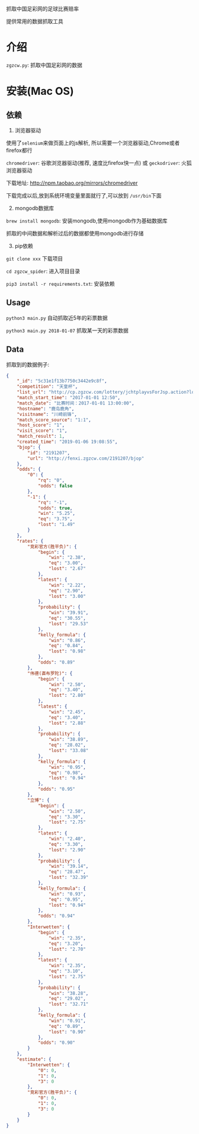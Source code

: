 抓取中国足彩网的足球比赛赔率

提供常用的数据抓取工具

# 介绍

`zgzcw.py`: 抓取中国足彩网的数据

# 安装(Mac OS)

## 依赖

1. 浏览器驱动

使用了`selenium`来做页面上的js解析, 所以需要一个浏览器驱动,Chrome或者firefox都行

`chromedriver`: 谷歌浏览器驱动(推荐, 速度比firefox快一点)
或
`geckodriver`: 火狐浏览器驱动

下载地址: http://npm.taobao.org/mirrors/chromedriver

下载完成以后,放到系统环境变量里面就行了,可以放到 `/usr/bin`下面

2. mongodb数据库

`brew install mongodb`: 安装mongodb,使用mongodb作为基础数据库

抓取的中间数据和解析过后的数据都使用mongodb进行存储

3. pip依赖

`git clone xxx`  下载项目

`cd zgzcw_spider`:   进入项目目录

`pip3 install -r requirements.txt`:  安装依赖

## Usage

`python3 main.py` 自动抓取近5年的彩票数据

`python3 main.py 2018-01-07` 抓取某一天的彩票数据

## Data

抓取到的数据例子:

```json
{
    "_id": "5c31e1f13b7750c3442e9c8f",
    "competition": "天皇杯",
    "list_url": "http://cp.zgzcw.com/lottery/jchtplayvsForJsp.action?lotteryId=47&type=jcmini&issue=2017-01-01",
    "match_start_time": "2017-01-01 12:50",
    "match_date": "比赛时间：2017-01-01 13:00:00",
    "hostname": "鹿岛鹿角",
    "visitname": "川崎前锋",
    "match_score_source": "1:1",
    "host_score": "1",
    "visit_score": "1",
    "match_result": 1,
    "created_time": "2019-01-06 19:08:55",
    "bjop": {
        "id": "2191207",
        "url": "http://fenxi.zgzcw.com/2191207/bjop"
    },
    "odds": {
        "0": {
            "rq": "0",
            "odds": false
        },
        "-1": {
            "rq": "-1",
            "odds": true,
            "win": "5.25",
            "eq": "3.75",
            "lost": "1.49"
        }
    },
    "rates": {
        "竞彩官方(胜平负)": {
            "begin": {
                "win": "2.38",
                "eq": "3.00",
                "lost": "2.67"
            },
            "latest": {
                "win": "2.22",
                "eq": "2.90",
                "lost": "3.00"
            },
            "probability": {
                "win": "39.91",
                "eq": "30.55",
                "lost": "29.53"
            },
            "kelly_formula": {
                "win": "0.86",
                "eq": "0.84",
                "lost": "0.98"
            },
            "odds": "0.89"
        },
        "伟德(直布罗陀)": {
            "begin": {
                "win": "2.50",
                "eq": "3.40",
                "lost": "2.80"
            },
            "latest": {
                "win": "2.45",
                "eq": "3.40",
                "lost": "2.88"
            },
            "probability": {
                "win": "38.89",
                "eq": "28.02",
                "lost": "33.08"
            },
            "kelly_formula": {
                "win": "0.95",
                "eq": "0.98",
                "lost": "0.94"
            },
            "odds": "0.95"
        },
        "立博": {
            "begin": {
                "win": "2.50",
                "eq": "3.30",
                "lost": "2.75"
            },
            "latest": {
                "win": "2.40",
                "eq": "3.30",
                "lost": "2.90"
            },
            "probability": {
                "win": "39.14",
                "eq": "28.47",
                "lost": "32.39"
            },
            "kelly_formula": {
                "win": "0.93",
                "eq": "0.95",
                "lost": "0.94"
            },
            "odds": "0.94"
        },
        "Interwetten": {
            "begin": {
                "win": "2.35",
                "eq": "3.20",
                "lost": "2.70"
            },
            "latest": {
                "win": "2.35",
                "eq": "3.10",
                "lost": "2.75"
            },
            "probability": {
                "win": "38.28",
                "eq": "29.02",
                "lost": "32.71"
            },
            "kelly_formula": {
                "win": "0.91",
                "eq": "0.89",
                "lost": "0.90"
            },
            "odds": "0.90"
        }
    },
    "estimate": {
        "Interwetten": {
            "0": 0,
            "1": 0,
            "3": 0
        },
        "竞彩官方(胜平负)": {
            "0": 0,
            "1": 0,
            "3": 0
        }
    }
}

```